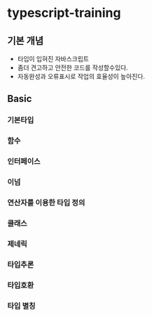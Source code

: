 # typescript-training

## 기본 개념
 - 타입이 입혀진 자바스크립트
 - 좀더 견고하고 안전한 코드를 작성할수있다.
 - 자동완성과 오류표시로 작업의 효율성이 높아진다.

## Basic

### 기본타입

### 함수

### 인터페이스

### 이넘

### 연산자를 이용한 타입 정의

### 클래스

### 제네릭

### 타입추론

### 타입호환

### 타입 별칭
